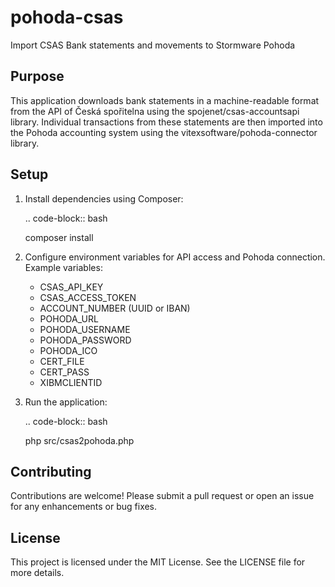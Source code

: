 # pohoda-csas

Import CSAS Bank statements and movements to Stormware Pohoda

## Purpose

This application downloads bank statements in a machine-readable format from the API of Česká spořitelna using the spojenet/csas-accountsapi library. Individual transactions from these statements are then imported into the Pohoda accounting system using the vitexsoftware/pohoda-connector library.

## Setup

1. Install dependencies using Composer:

   .. code-block:: bash

      composer install

2. Configure environment variables for API access and Pohoda connection. Example variables:

   - CSAS_API_KEY
   - CSAS_ACCESS_TOKEN
   - ACCOUNT_NUMBER (UUID or IBAN)
   - POHODA_URL
   - POHODA_USERNAME
   - POHODA_PASSWORD
   - POHODA_ICO
   - CERT_FILE
   - CERT_PASS
   - XIBMCLIENTID

3. Run the application:

   .. code-block:: bash

      php src/csas2pohoda.php

## Contributing

Contributions are welcome! Please submit a pull request or open an issue for any enhancements or bug fixes.

## License

This project is licensed under the MIT License. See the LICENSE file for more details.
